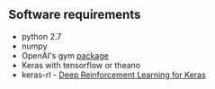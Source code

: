 ## Software requirements

* python 2.7
* numpy
* OpenAI's gym [package](https://github.com/openai/gym)
* Keras with tensorflow or theano
* keras-rl - [Deep Reinforcement Learning for Keras](https://github.com/matthiasplappert/keras-rl)


